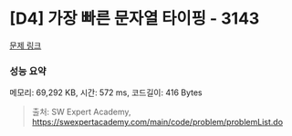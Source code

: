 # [D4] 가장 빠른 문자열 타이핑 - 3143 

[문제 링크](https://swexpertacademy.com/main/code/problem/problemDetail.do?contestProbId=AV_65wkqsb4DFAWS) 

### 성능 요약

메모리: 69,292 KB, 시간: 572 ms, 코드길이: 416 Bytes



> 출처: SW Expert Academy, https://swexpertacademy.com/main/code/problem/problemList.do